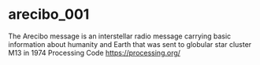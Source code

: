 # arecibo_001
The Arecibo message is an interstellar radio message carrying basic information about humanity and Earth that was sent to globular star cluster M13 in 1974
Processing Code https://processing.org/ 
